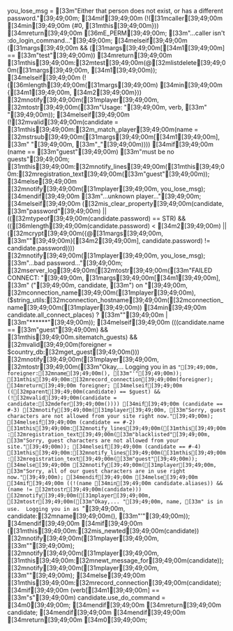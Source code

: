 you_lose_msg = [33m"Either that person does not exist, or has a different password."[39;49;00m;
[34mif[39;49;00m (!([31mcaller[39;49;00m [34min[39;49;00m {#0, [31mthis[39;49;00m}))
  [34mreturn[39;49;00m [36mE_PERM[39;49;00m;
  [33m"...caller isn't :do_login_command..."[39;49;00m;
[34melseif[39;49;00m ([31margs[39;49;00m && ([31margs[39;49;00m[[34m1[39;49;00m] == [33m"test"[39;49;00m))
  [34mreturn[39;49;00m [31mthis[39;49;00m:[32mtest[39;49;00m(@[32mlistdelete[39;49;00m([31margs[39;49;00m, [34m1[39;49;00m));
[34melseif[39;49;00m (!([36mlength[39;49;00m([31margs[39;49;00m) [34min[39;49;00m {[34m1[39;49;00m, [34m2[39;49;00m}))
  [32mnotify[39;49;00m([31mplayer[39;49;00m, [32mtostr[39;49;00m([33m"Usage:  "[39;49;00m, verb, [33m" <existing-player-name> <password>"[39;49;00m));
[34melseif[39;49;00m (![32mvalid[39;49;00m(candidate = [31mthis[39;49;00m:[32m_match_player[39;49;00m(name = [32mstrsub[39;49;00m([31margs[39;49;00m[[34m1[39;49;00m], [33m" "[39;49;00m, [33m"_"[39;49;00m))))
  [34mif[39;49;00m (name == [33m"guest"[39;49;00m)
    [33m"must be no guests"[39;49;00m;
    [31mthis[39;49;00m:[32mnotify_lines[39;49;00m([31mthis[39;49;00m:[32mregistration_text[39;49;00m([33m"guest"[39;49;00m));
  [34melse[39;49;00m
    [32mnotify[39;49;00m([31mplayer[39;49;00m, you_lose_msg);
  [34mendif[39;49;00m
  [33m"...unknown player..."[39;49;00m;
[34melseif[39;49;00m ([32mis_clear_property[39;49;00m(candidate, [33m"password"[39;49;00m) || (([32mtypeof[39;49;00m(candidate.password) == STR) && (([36mlength[39;49;00m(candidate.password) < [34m2[39;49;00m) || ([32mcrypt[39;49;00m({@[31margs[39;49;00m, [33m""[39;49;00m}[[34m2[39;49;00m], candidate.password) != candidate.password))))
  [32mnotify[39;49;00m([31mplayer[39;49;00m, you_lose_msg);
  [33m"...bad password..."[39;49;00m;
  [32mserver_log[39;49;00m([32mtostr[39;49;00m([33m"FAILED CONNECT: "[39;49;00m, [31margs[39;49;00m[[34m1[39;49;00m], [33m" ("[39;49;00m, candidate, [33m") on "[39;49;00m, [32mconnection_name[39;49;00m([31mplayer[39;49;00m), ($string_utils:[32mconnection_hostname[39;49;00m([32mconnection_name[39;49;00m([31mplayer[39;49;00m)) [34min[39;49;00m candidate.all_connect_places) ? [33m""[39;49;00m | [33m"******"[39;49;00m));
[34melseif[39;49;00m (((candidate.name == [33m"guest"[39;49;00m) && [31mthis[39;49;00m.sitematch_guests) && [32mvalid[39;49;00m(foreigner = $country_db:[32mget_guest[39;49;00m()))
  [32mnotify[39;49;00m([31mplayer[39;49;00m, [32mtostr[39;49;00m([33m"Okay,...  Logging you in as `"[39;49;00m, foreigner:[32mname[39;49;00m(), [33m"'"[39;49;00m));
  [31mthis[39;49;00m:[32mrecord_connection[39;49;00m(foreigner);
  [34mreturn[39;49;00m foreigner;
[34melseif[39;49;00m (([32mparent[39;49;00m(candidate) == $guest) && (![32mvalid[39;49;00m(candidate = candidate:[32mdefer[39;49;00m())))
  [34mif[39;49;00m (candidate == #-3)
    [32mnotify[39;49;00m([31mplayer[39;49;00m, [33m"Sorry, guest characters are not allowed from your site right now."[39;49;00m);
  [34melseif[39;49;00m (candidate == #-2)
    [31mthis[39;49;00m:[32mnotify_lines[39;49;00m([31mthis[39;49;00m:[32mregistration_text[39;49;00m([33m"blacklisted"[39;49;00m, [33m"Sorry, guest characters are not allowed from your site."[39;49;00m));
  [34melseif[39;49;00m (candidate == #-4)
    [31mthis[39;49;00m:[32mnotify_lines[39;49;00m([31mthis[39;49;00m:[32mregistration_text[39;49;00m([33m"guest"[39;49;00m));
  [34melse[39;49;00m
    [32mnotify[39;49;00m([31mplayer[39;49;00m, [33m"Sorry, all of our guest characters are in use right now."[39;49;00m);
  [34mendif[39;49;00m
[34melse[39;49;00m
  [34mif[39;49;00m ((!(name [34min[39;49;00m candidate.aliases)) && (name != [32mtostr[39;49;00m(candidate)))
    [32mnotify[39;49;00m([31mplayer[39;49;00m, [32mtostr[39;49;00m([33m"Okay,... "[39;49;00m, name, [33m" is in use.  Logging you in as `"[39;49;00m, candidate:[32mname[39;49;00m(), [33m"'"[39;49;00m));
  [34mendif[39;49;00m
  [34mif[39;49;00m ([31mthis[39;49;00m:[32mis_newted[39;49;00m(candidate))
    [32mnotify[39;49;00m([31mplayer[39;49;00m, [33m""[39;49;00m);
    [32mnotify[39;49;00m([31mplayer[39;49;00m, [31mthis[39;49;00m:[32mnewt_message_for[39;49;00m(candidate));
    [32mnotify[39;49;00m([31mplayer[39;49;00m, [33m""[39;49;00m);
  [34melse[39;49;00m
    [31mthis[39;49;00m:[32mrecord_connection[39;49;00m(candidate);
    [34mif[39;49;00m (verb[[34m1[39;49;00m] == [33m"s"[39;49;00m)
      candidate.use_do_command = [34m0[39;49;00m;
    [34mendif[39;49;00m
    [34mreturn[39;49;00m candidate;
  [34mendif[39;49;00m
[34mendif[39;49;00m
[34mreturn[39;49;00m [34m0[39;49;00m;
